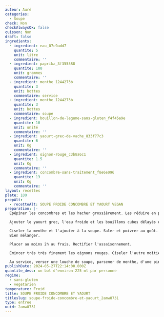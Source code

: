 ```yaml
---
auteur: Auré
categories:
  - Soupe
check: Non
checkAlwaysOk: false
cuisson: Non
draft: false
ingredients:
  - ingredient: eau_07c9add7
    quantite: 5
    unit: litre
    commentaire: ''
  - ingredient: paprika_3f355588
    quantite: 100
    unit: grammes
    commentaire: ''
  - ingredient: menthe_1244273b
    quantite: 3
    unit: bottes
    commentaire: service
  - ingredient: menthe_1244273b
    quantite: 3
    unit: bottes
    commentaire: soupe
  - ingredient: bouillon-de-legume-sans-gluten_f4f45a9e
    quantite: 10
    unit: unité
    commentaire: ''
  - ingredient: yaourt-grec-de-vache_833f77c3
    quantite: 6
    unit: Kg
    commentaire: ''
  - ingredient: oignon-rouge_c3b8a6c1
    quantite: 1.5
    unit: Kg
    commentaire: ''
  - ingredient: concombre-sans-traitement_f8e6e096
    quantite: 13
    unit: Kg
    commentaire: ''
layout: recettes
plate: 100
prepAlt:
  - recetteAlt: SOUPE FROIDE CONCOMBRE ET YAOURT VEGAN
preparation: |-
  Epépiner les concombres et les hacher grossièrement. Les réduire en purée au mixeur jusqu'à obtention d'une texture lisse. 

  Ajouter le yaourt grec, l'eau froide et les bouillons cubes délayés d'une un peu d'eau chaude. Mixer par brèves impulsions.

  Ciseler la menthe et l'ajouter à la soupe. Saler et poivrer au goût. \
  Bien mélanger.

  Placer au moins 2h au frais. Rectifier l'assaisonnement.

  Emincer très très finement les oignons rouges. Ciseler l'autre moitié de la menthe.

  Au service, verser une louche de soupe, parsemer de menthe, d'une pincée de paprika et d'oignon.
publishDate: 2024-05-27T22:14:00.000Z
quantite_desc: un bol d'environ 225 ml par personne
regime:
  - sans-gluten
  - vegetarien
temperature: Froid
title: SOUPE FROIDE CONCOMBRE ET YAOURT
titleslug: soupe-froide-concombre-et-yaourt_2amw0731
type: entree
uuid: 2amw0731
---
```

